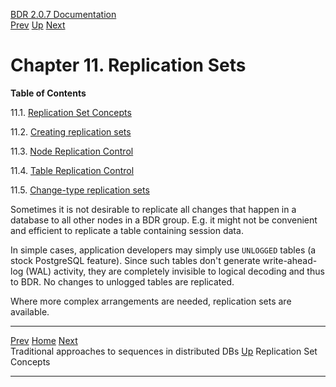   [BDR 2.0.7 Documentation](README.md)                                                                                 
  [Prev](global-sequences-alternatives.md "Traditional approaches to sequences in distributed DBs")   [Up](manual.md)        [Next](replication-sets-concepts.md "Replication Set Concepts")

# Chapter 11. Replication Sets

**Table of Contents**

11.1. [Replication Set Concepts](replication-sets-concepts.md)

11.2. [Creating replication sets](replication-sets-creation.md)

11.3. [Node Replication Control](replication-sets-nodes.md)

11.4. [Table Replication Control](replication-sets-tables.md)

11.5. [Change-type replication sets](replication-sets-changetype.md)

Sometimes it is not desirable to replicate all changes that happen in a
database to all other nodes in a BDR group. E.g. it might not be
convenient and efficient to replicate a table containing session data.

In simple cases, application developers may simply use
`UNLOGGED` tables (a stock PostgreSQL feature). Since such
tables don\'t generate write-ahead-log (WAL) activity, they are
completely invisible to logical decoding and thus to BDR. No changes to
unlogged tables are replicated.

Where more complex arrangements are needed, replication sets are
available.



  ---------------------------------------------------- ----------------------------------- -------------------------------------------------------
  [Prev](global-sequences-alternatives.md)    [Home](README.md)    [Next](replication-sets-concepts.md)  
  Traditional approaches to sequences in distributed DBs                              [Up](manual.md)                                  Replication Set Concepts
  ---------------------------------------------------- ----------------------------------- -------------------------------------------------------
